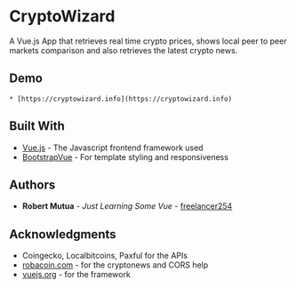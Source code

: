 # CryptoWizard

A Vue.js App that retrieves real time crypto prices, shows local peer to peer markets comparison and also retrieves the latest crypto news.
## Demo
```
* [https://cryptowizard.info](https://cryptowizard.info)
```


## Built With

* [Vue.js](https://vuejs.org/) - The Javascript frontend framework used
* [BootstrapVue](https://bootstrap-vue.org/) - For template styling and responsiveness


## Authors

* **Robert Mutua** - *Just Learning Some Vue* - [freelancer254](https://github.com/freelancer254)



## Acknowledgments

* Coingecko, Localbitcoins, Paxful for the APIs
* [robacoin.com](https://robacoin.com/) - for the cryptonews and CORS help
* [vuejs.org](https://vuejs.org/) - for the framework



